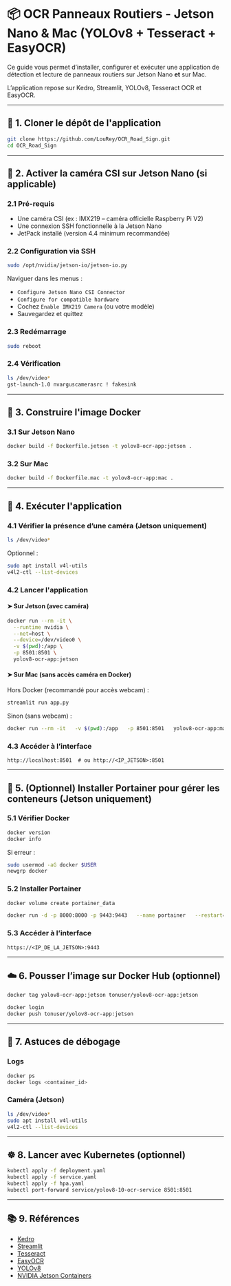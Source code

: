 # 📦 OCR Panneaux Routiers - Jetson Nano & Mac (YOLOv8 + Tesseract + EasyOCR)

Ce guide vous permet d’installer, configurer et exécuter une application de détection et lecture de panneaux routiers sur Jetson Nano **et** sur Mac.

L’application repose sur Kedro, Streamlit, YOLOv8, Tesseract OCR et EasyOCR.

---

## 🧬 1. Cloner le dépôt de l'application

```bash
git clone https://github.com/LouRey/OCR_Road_Sign.git
cd OCR_Road_Sign
```

---

## 🔧 2. Activer la caméra CSI sur Jetson Nano (si applicable)

### 2.1 Pré-requis

- Une caméra CSI (ex : IMX219 – caméra officielle Raspberry Pi V2)
- Une connexion SSH fonctionnelle à la Jetson Nano
- JetPack installé (version 4.4 minimum recommandée)

### 2.2 Configuration via SSH

```bash
sudo /opt/nvidia/jetson-io/jetson-io.py
```

Naviguer dans les menus :
- `Configure Jetson Nano CSI Connector`
- `Configure for compatible hardware`
- Cochez `Enable IMX219 Camera` (ou votre modèle)
- Sauvegardez et quittez

### 2.3 Redémarrage

```bash
sudo reboot
```

### 2.4 Vérification

```bash
ls /dev/video*
gst-launch-1.0 nvarguscamerasrc ! fakesink
```

---

## 🐳 3. Construire l'image Docker

### 3.1 Sur Jetson Nano

```bash
docker build -f Dockerfile.jetson -t yolov8-ocr-app:jetson .
```

### 3.2 Sur Mac

```bash
docker build -f Dockerfile.mac -t yolov8-ocr-app:mac .
```

---

## 🚀 4. Exécuter l'application

### 4.1 Vérifier la présence d’une caméra (Jetson uniquement)

```bash
ls /dev/video*
```

Optionnel :

```bash
sudo apt install v4l-utils
v4l2-ctl --list-devices
```

### 4.2 Lancer l'application

#### ➤ Sur Jetson (avec caméra)

```bash
docker run --rm -it \
  --runtime nvidia \
  --net=host \
  --device=/dev/video0 \
  -v $(pwd):/app \
  -p 8501:8501 \
  yolov8-ocr-app:jetson

```

#### ➤ Sur Mac (sans accès caméra en Docker)

Hors Docker (recommandé pour accès webcam) :

```bash
streamlit run app.py
```

Sinon (sans webcam) :

```bash
docker run --rm -it   -v $(pwd):/app   -p 8501:8501   yolov8-ocr-app:mac
```

### 4.3 Accéder à l’interface

```
http://localhost:8501  # ou http://<IP_JETSON>:8501
```

---

## 🧰 5. (Optionnel) Installer Portainer pour gérer les conteneurs (Jetson uniquement)

### 5.1 Vérifier Docker

```bash
docker version
docker info
```

Si erreur :
```bash
sudo usermod -aG docker $USER
newgrp docker
```

### 5.2 Installer Portainer

```bash
docker volume create portainer_data

docker run -d -p 8000:8000 -p 9443:9443   --name portainer   --restart=always   -v /var/run/docker.sock:/var/run/docker.sock   -v portainer_data:/data   portainer/portainer-ce:latest
```

### 5.3 Accéder à l’interface

```
https://<IP_DE_LA_JETSON>:9443
```

---

## ☁️ 6. Pousser l’image sur Docker Hub (optionnel)

```bash
docker tag yolov8-ocr-app:jetson tonuser/yolov8-ocr-app:jetson

docker login
docker push tonuser/yolov8-ocr-app:jetson
```

---

## 🧪 7. Astuces de débogage

### Logs

```bash
docker ps
docker logs <container_id>
```

### Caméra (Jetson)

```bash
ls /dev/video*
sudo apt install v4l-utils
v4l2-ctl --list-devices
```

---

## ☸️ 8. Lancer avec Kubernetes (optionnel)

```bash
kubectl apply -f deployment.yaml
kubectl apply -f service.yaml
kubectl apply -f hpa.yaml
kubectl port-forward service/yolov8-10-ocr-service 8501:8501
```

---

## 📚 9. Références

- [Kedro](https://kedro.readthedocs.io/)
- [Streamlit](https://docs.streamlit.io/)
- [Tesseract](https://tesseract-ocr.github.io/)
- [EasyOCR](https://github.com/JaidedAI/EasyOCR)
- [YOLOv8](https://docs.ultralytics.com/models/yolov8/)
- [NVIDIA Jetson Containers](https://catalog.ngc.nvidia.com/orgs/nvidia/containers)
